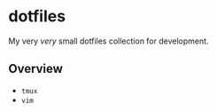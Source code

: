 # dotfiles

My very *very* small dotfiles collection for development.

## Overview

- `tmux`
- `vim`
